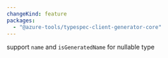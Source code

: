 ```yaml
---
changeKind: feature
packages:
  - "@azure-tools/typespec-client-generator-core"
---
```


support `name` and `isGeneratedName` for nullable type